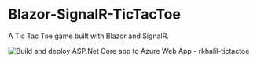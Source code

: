 # Blazor-SignalR-TicTacToe
A Tic Tac Toe game built with Blazor and SignalR.  


![Build and deploy ASP.Net Core app to Azure Web App - rkhalil-tictactoe](https://github.com/JGroot/Blazor-SignalR-TicTacToe/workflows/Build%20and%20deploy%20ASP.Net%20Core%20app%20to%20Azure%20Web%20App%20-%20rkhalil-tictactoe/badge.svg)
